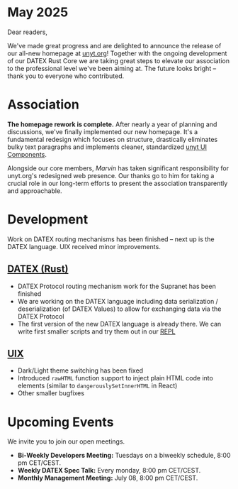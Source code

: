 # May 2025

Dear readers,

We've made great progress and are delighted to announce the release of our all-new homepage at [unyt.org](https://unyt.org)!
Together with the ongoing development of our DATEX Rust Core we are taking great steps to elevate our association
to the professional level we've been aiming at. The future looks bright – thank you to everyone who contributed.

# Association

**The homepage rework is complete.** After nearly a year of planning and discussions, we've finally
implemented our new homepage. It's a fundamental redesign which focuses on structure, drastically
eliminates bulky text paragraphs and implements cleaner, standardized [unyt UI Components](https://github.com/unyt-org/unyt-components).

Alongside our core members, _Marvin_ has taken significant responsibility for unyt.org's redesigned web presence.
Our thanks go to him for taking a crucial role in our long-term efforts to present the association transparently
and approachable.

# Development
Work on DATEX routing mechanisms has been finished – next up is the DATEX language. UIX received minor improvements.

## [DATEX (Rust)](https://github.com/unyt-org/datex-core-js-legacy/pulls?q=is:closed%20created:2025-05-01..2025-05-31)
* DATEX Protocol routing mechanism work for the Supranet has been finished
* We are working on the DATEX language including data serialization / deserialization (of DATEX Values) to allow for exchanging data via the DATEX Protocol
* The first version of the new DATEX language is already there. We can write first smaller scripts and try them out in our [REPL](https://en.wikipedia.org/wiki/Read%E2%80%93eval%E2%80%93print_loop)

## [UIX](https://github.com/unyt-org/uix/pulls?q=is:closed%20created:2025-05-01..2025-05-31)
* Dark/Light theme switching has been fixed
* Introduced `rawHTML` function support to inject plain HTML code into elements (similar to `dangerouslySetInnerHTML` in React)
* Other smaller bugfixes

# Upcoming Events 

We invite you to join our open meetings.

* **Bi-Weekly Developers Meeting:** Tuesdays on a biweekly schedule, 8:00 pm CET/CEST.
* **Weekly DATEX Spec Talk:** Every monday, 8:00 pm CET/CEST.
* **Monthly Management Meeting:** July 08, 8:00 pm CET/CEST.
